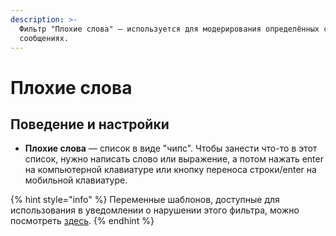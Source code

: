 ```yaml
---
description: >-
  Фильтр "Плохие слова" — используется для модерирования определённых слов в
  сообщениях.
---
```


# Плохие слова

## Поведение и настройки

* **Плохие слова** — список в виде "чипс". Чтобы занести что-то в этот список, нужно написать слово или выражение, а потом нажать enter на компьютерной клавиатуре или кнопку переноса строки/enter на мобильной клавиатуре.

{% hint style="info" %}
Переменные шаблонов, доступные для использования в уведомлении о нарушении этого фильтра, можно посмотреть [здесь](../message-templates/advanced/variables.md#filtr-plokhie-slova).
{% endhint %}



